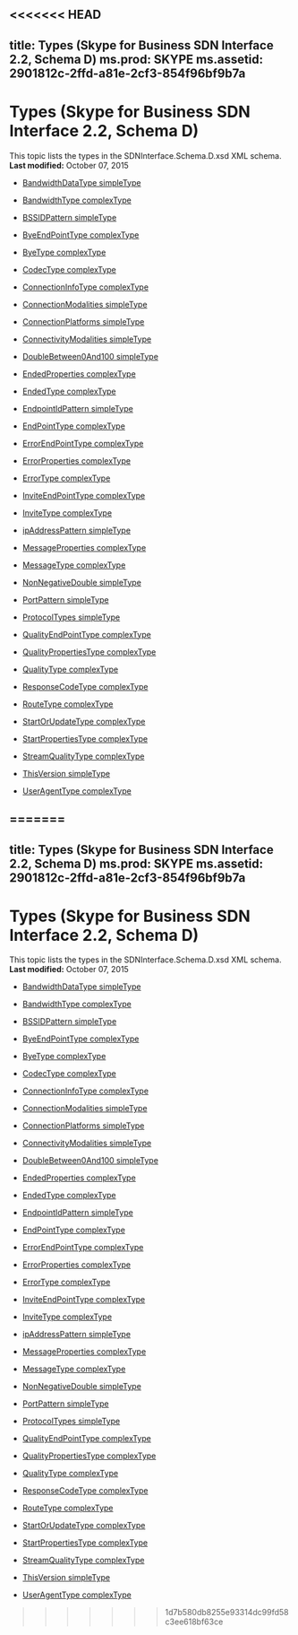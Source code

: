 <<<<<<< HEAD
---
title: Types (Skype for Business SDN Interface 2.2, Schema D)
ms.prod: SKYPE
ms.assetid: 2901812c-2ffd-a81e-2cf3-854f96bf9b7a
---


# Types (Skype for Business SDN Interface 2.2, Schema D)
This topic lists the types in the SDNInterface.Schema.D.xsd XML schema.
 **Last modified:** October 07, 2015
  
    
    


-  [BandwidthDataType simpleType](bandwidthdatatype-simpletype.md)
    
  
-  [BandwidthType complexType](bandwidthtype-complextype-1.md)
    
  
-  [BSSIDPattern simpleType](bssidpattern-simpletype.md)
    
  
-  [ByeEndPointType complexType](byeendpointtype-complextype.md)
    
  
-  [ByeType complexType](byetype-complextype.md)
    
  
-  [CodecType complexType](codectype-complextype-1.md)
    
  
-  [ConnectionInfoType complexType](connectioninfotype-complextype-1.md)
    
  
-  [ConnectionModalities simpleType](connectionmodalities-simpletype.md)
    
  
-  [ConnectionPlatforms simpleType](connectionplatforms-simpletype.md)
    
  
-  [ConnectivityModalities simpleType](connectivitymodalities-simpletype.md)
    
  
-  [DoubleBetween0And100 simpleType](doublebetween0and100-simpletype.md)
    
  
-  [EndedProperties complexType](endedproperties-complextype.md)
    
  
-  [EndedType complexType](endedtype-complextype.md)
    
  
-  [EndpointIdPattern simpleType](endpointidpattern-simpletype.md)
    
  
-  [EndPointType complexType](endpointtype-complextype.md)
    
  
-  [ErrorEndPointType complexType](errorendpointtype-complextype.md)
    
  
-  [ErrorProperties complexType](errorproperties-complextype-1.md)
    
  
-  [ErrorType complexType](errortype-complextype.md)
    
  
-  [InviteEndPointType complexType](inviteendpointtype-complextype.md)
    
  
-  [InviteType complexType](invitetype-complextype.md)
    
  
-  [ipAddressPattern simpleType](ipaddresspattern-simpletype.md)
    
  
-  [MessageProperties complexType](messageproperties-complextype.md)
    
  
-  [MessageType complexType](messagetype-complextype.md)
    
  
-  [NonNegativeDouble simpleType](nonnegativedouble-simpletype.md)
    
  
-  [PortPattern simpleType](portpattern-simpletype.md)
    
  
-  [ProtocolTypes simpleType](protocoltypes-simpletype.md)
    
  
-  [QualityEndPointType complexType](qualityendpointtype-complextype-1.md)
    
  
-  [QualityPropertiesType complexType](qualitypropertiestype-complextype.md)
    
  
-  [QualityType complexType](qualitytype-complextype-1.md)
    
  
-  [ResponseCodeType complexType](responsecodetype-complextype-1.md)
    
  
-  [RouteType complexType](routetype-complextype-1.md)
    
  
-  [StartOrUpdateType complexType](startorupdatetype-complextype.md)
    
  
-  [StartPropertiesType complexType](startpropertiestype-complextype-1.md)
    
  
-  [StreamQualityType complexType](streamqualitytype-complextype.md)
    
  
-  [ThisVersion simpleType](thisversion-simpletype.md)
    
  
-  [UserAgentType complexType](useragenttype-complextype.md)
    
  

=======
---
title: Types (Skype for Business SDN Interface 2.2, Schema D)
ms.prod: SKYPE
ms.assetid: 2901812c-2ffd-a81e-2cf3-854f96bf9b7a
---


# Types (Skype for Business SDN Interface 2.2, Schema D)
This topic lists the types in the SDNInterface.Schema.D.xsd XML schema.
 **Last modified:** October 07, 2015
  
    
    


-  [BandwidthDataType simpleType](bandwidthdatatype-simpletype.md)
    
  
-  [BandwidthType complexType](bandwidthtype-complextype-1.md)
    
  
-  [BSSIDPattern simpleType](bssidpattern-simpletype.md)
    
  
-  [ByeEndPointType complexType](byeendpointtype-complextype.md)
    
  
-  [ByeType complexType](byetype-complextype.md)
    
  
-  [CodecType complexType](codectype-complextype-1.md)
    
  
-  [ConnectionInfoType complexType](connectioninfotype-complextype-1.md)
    
  
-  [ConnectionModalities simpleType](connectionmodalities-simpletype.md)
    
  
-  [ConnectionPlatforms simpleType](connectionplatforms-simpletype.md)
    
  
-  [ConnectivityModalities simpleType](connectivitymodalities-simpletype.md)
    
  
-  [DoubleBetween0And100 simpleType](doublebetween0and100-simpletype.md)
    
  
-  [EndedProperties complexType](endedproperties-complextype.md)
    
  
-  [EndedType complexType](endedtype-complextype.md)
    
  
-  [EndpointIdPattern simpleType](endpointidpattern-simpletype.md)
    
  
-  [EndPointType complexType](endpointtype-complextype.md)
    
  
-  [ErrorEndPointType complexType](errorendpointtype-complextype.md)
    
  
-  [ErrorProperties complexType](errorproperties-complextype-1.md)
    
  
-  [ErrorType complexType](errortype-complextype.md)
    
  
-  [InviteEndPointType complexType](inviteendpointtype-complextype.md)
    
  
-  [InviteType complexType](invitetype-complextype.md)
    
  
-  [ipAddressPattern simpleType](ipaddresspattern-simpletype.md)
    
  
-  [MessageProperties complexType](messageproperties-complextype.md)
    
  
-  [MessageType complexType](messagetype-complextype.md)
    
  
-  [NonNegativeDouble simpleType](nonnegativedouble-simpletype.md)
    
  
-  [PortPattern simpleType](portpattern-simpletype.md)
    
  
-  [ProtocolTypes simpleType](protocoltypes-simpletype.md)
    
  
-  [QualityEndPointType complexType](qualityendpointtype-complextype-1.md)
    
  
-  [QualityPropertiesType complexType](qualitypropertiestype-complextype.md)
    
  
-  [QualityType complexType](qualitytype-complextype-1.md)
    
  
-  [ResponseCodeType complexType](responsecodetype-complextype-1.md)
    
  
-  [RouteType complexType](routetype-complextype-1.md)
    
  
-  [StartOrUpdateType complexType](startorupdatetype-complextype.md)
    
  
-  [StartPropertiesType complexType](startpropertiestype-complextype-1.md)
    
  
-  [StreamQualityType complexType](streamqualitytype-complextype.md)
    
  
-  [ThisVersion simpleType](thisversion-simpletype.md)
    
  
-  [UserAgentType complexType](useragenttype-complextype.md)
    
  

>>>>>>> 1d7b580db8255e93314dc99fd58c3ee618bf63ce
